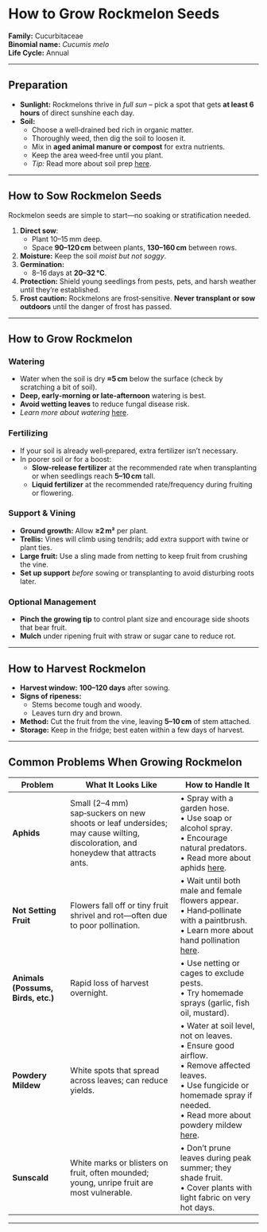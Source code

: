 # How to Grow Rockmelon Seeds

**Family:** Cucurbitaceae  
**Binomial name:** _Cucumis melo_  
**Life Cycle:** Annual  

---

## Preparation

- **Sunlight:** Rockmelons thrive in *full sun* – pick a spot that gets **at least 6 hours** of direct sunshine each day.  
- **Soil:**  
  - Choose a well‑drained bed rich in organic matter.  
  - Thoroughly weed, then dig the soil to loosen it.  
  - Mix in **aged animal manure or compost** for extra nutrients.  
  - Keep the area weed‑free until you plant.  
  - *Tip:* Read more about soil prep [here](#).

---

## How to Sow Rockmelon Seeds

Rockmelon seeds are simple to start—no soaking or stratification needed.

1. **Direct sow**:  
   - Plant 10–15 mm deep.  
   - Space **90–120 cm** between plants, **130–160 cm** between rows.  
2. **Moisture:** Keep the soil *moist but not soggy*.  
3. **Germination:**  
   - 8–16 days at **20–32 °C**.  
4. **Protection:** Shield young seedlings from pests, pets, and harsh weather until they’re established.  
5. **Frost caution:** Rockmelons are frost‑sensitive. **Never transplant or sow outdoors** until the danger of frost has passed.

---

## How to Grow Rockmelon

### Watering

- Water when the soil is dry **≈5 cm** below the surface (check by scratching a bit of soil).  
- **Deep, early‑morning or late‑afternoon** watering is best.  
- **Avoid wetting leaves** to reduce fungal disease risk.  
- *Learn more about watering* [here](#).

### Fertilizing

- If your soil is already well‑prepared, extra fertilizer isn’t necessary.  
- In poorer soil or for a boost:  
  - **Slow‑release fertilizer** at the recommended rate when transplanting or when seedlings reach **5–10 cm** tall.  
  - **Liquid fertilizer** at the recommended rate/frequency during fruiting or flowering.

### Support & Vining

- **Ground growth:** Allow **≥2 m²** per plant.  
- **Trellis:** Vines will climb using tendrils; add extra support with twine or plant ties.  
- **Large fruit:** Use a sling made from netting to keep fruit from crushing the vine.  
- **Set up support** *before* sowing or transplanting to avoid disturbing roots later.

### Optional Management

- **Pinch the growing tip** to control plant size and encourage side shoots that bear fruit.  
- **Mulch** under ripening fruit with straw or sugar cane to reduce rot.

---

## How to Harvest Rockmelon

- **Harvest window:** **100–120 days** after sowing.  
- **Signs of ripeness:**  
  - Stems become tough and woody.  
  - Leaves turn dry and brown.  
- **Method:** Cut the fruit from the vine, leaving **5–10 cm** of stem attached.  
- **Storage:** Keep in the fridge; best eaten within a few days of harvest.

---

## Common Problems When Growing Rockmelon

| Problem | What It Looks Like | How to Handle It |
|---------|--------------------|------------------|
| **Aphids** | Small (2–4 mm) sap‑suckers on new shoots or leaf undersides; may cause wilting, discoloration, and honeydew that attracts ants. | • Spray with a garden hose. <br>• Use soap or alcohol spray. <br>• Encourage natural predators. <br>• Read more about aphids [here](#). |
| **Not Setting Fruit** | Flowers fall off or tiny fruit shrivel and rot—often due to poor pollination. | • Wait until both male and female flowers appear. <br>• Hand‑pollinate with a paintbrush. <br>• Learn more about hand pollination [here](#). |
| **Animals (Possums, Birds, etc.)** | Rapid loss of harvest overnight. | • Use netting or cages to exclude pests. <br>• Try homemade sprays (garlic, fish oil, mustard). |
| **Powdery Mildew** | White spots that spread across leaves; can reduce yields. | • Water at soil level, not on leaves. <br>• Ensure good airflow. <br>• Remove affected leaves. <br>• Use fungicide or homemade spray if needed. <br>• Read more about powdery mildew [here](#). |
| **Sunscald** | White marks or blisters on fruit, often mounded; young, unripe fruit are most vulnerable. | • Don’t prune leaves during peak summer; they shade fruit. <br>• Cover plants with light fabric on very hot days. |

---